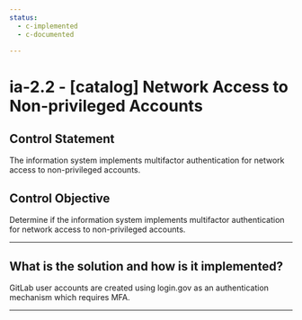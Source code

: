 ```yaml
---
status:
  - c-implemented
  - c-documented

---
```


# ia-2.2 - \[catalog\] Network Access to Non-privileged Accounts

## Control Statement

The information system implements multifactor authentication for network access to non-privileged accounts.

## Control Objective

Determine if the information system implements multifactor authentication for network access to non-privileged accounts.

______________________________________________________________________

## What is the solution and how is it implemented?

GitLab user accounts are created using login.gov as an authentication mechanism
which requires MFA.  

______________________________________________________________________
